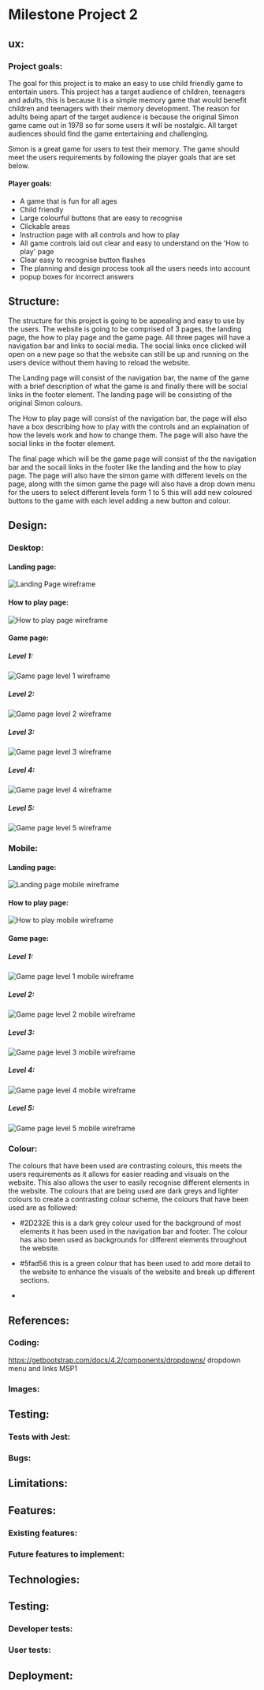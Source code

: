 # Milestone Project 2
## ux:
### Project goals:
The goal for this project is to make an easy to use child friendly game to entertain users. This project has a target audience of children, teenagers and adults, this is because it is a simple memory game that would benefit children and teenagers with their memory development. The reason for adults being apart of the target audience is because the original Simon game came out in 1978 so for some users it will be nostalgic. All target audiences should find the game entertaining and challenging.

Simon is a great game for users to test their memory. The game should meet the users requirements by following the player goals that are set below.
#### Player goals:
- A game that is fun for all ages
- Child friendly
- Large colourful buttons that are easy to recognise
- Clickable areas
- Instruction page with all controls and how to play
- All game controls laid out clear and easy to understand on the 'How to play' page
- Clear easy to recognise button flashes
- The planning and design process took all the users needs into account
- popup boxes for incorrect answers
## Structure:
The structure for this project is going to be appealing and easy to use by the users. The website is going to be comprised of 3 pages, the landing page, the how to play page and the game page. All three pages will have a navigation bar and links to social media. The social links once clicked will open on a new page so that the website can still be up and running on the users device without them having to reload the website. 

The Landing page will consist of the navigation bar, the name of the game with a brief description of what the game is and finally there will be social links in the footer element. The landing page will be consisting of the original Simon colours.

The How to play page will consist of the navigation bar, the page will also have a box describing how to play with the controls and an explaination of how the levels work and how to change them. The page will also have the social links in the footer element. 

The final page which will be the game page will consist of the the navigation bar and the socail links in the footer like the landing and the how to play page. The page will also have the simon game with different levels on the page, along with the simon game the page will also have a drop down menu for the users to select different levels form 1 to 5 this will add new coloured buttons to the game with each level adding a new button and colour.
## Design:
### Desktop:
#### Landing page:
![Landing Page wireframe](https://share.balsamiq.com/c/cCF1jMWPU3tpg1wx3ZqPZt.png)
#### How to play page:
![How to play page wireframe](https://share.balsamiq.com/c/hjVUqueW6GV8qtePDjpueu.png)
#### Game page:
##### Level 1:
![Game page level 1 wireframe](https://share.balsamiq.com/c/o7NkdPagWCeVDi81xTXKrC.png)
##### Level 2:
![Game page level 2 wireframe](https://share.balsamiq.com/c/hA4jnEG4Yyxjay8zYFqnQJ.png)
##### Level 3:
![Game page level 3 wireframe](https://share.balsamiq.com/c/abokuUUBLc9SR9o766mMo7.png)
##### Level 4:
![Game page level 4 wireframe](https://share.balsamiq.com/c/nQvVve4ENfNHwFVH4g6rGR.png)
##### Level 5:
![Game page level 5 wireframe](https://share.balsamiq.com/c/kERM9YhZcWeN9BHQufpEFX.png)
### Mobile:
#### Landing page:
![Landing page mobile wireframe](https://share.balsamiq.com/c/72s5TSvPRpoSskzvcMfkVN.png)
#### How to play page:
![How to play mobile wireframe](https://share.balsamiq.com/c/4EJjR7fAT8M8YGQb4rSQjs.png)
#### Game page:
##### Level 1:
![Game page level 1 mobile wireframe](https://share.balsamiq.com/c/dH22nYEGpPsCcMHmPbQrVn.png)
##### Level 2:
![Game page level 2 mobile wireframe](https://share.balsamiq.com/c/9s1mwRpBwfDBBYeJzcWzDP.png)
##### Level 3:
![Game page level 3 mobile wireframe](https://share.balsamiq.com/c/hhfC2fxeV8zQHJ4biAZzMT.png)
##### Level 4:
![Game page level 4 mobile wireframe](https://share.balsamiq.com/c/9XLhHC8DxehFgpyAQFk8j9.png)
##### Level 5:
![Game page level 5 mobile wireframe](https://share.balsamiq.com/c/mdNBYGGD81E4BrjW33PU9e.png)

### Colour:

The colours that have been used are contrasting colours, this meets the users requirements as it allows for easier reading and visuals on the website. This also allows the user to easily recognise different elements in the website. The colours that are being used are dark greys and lighter colours to create a contrasting colour scheme, the colours that have been used are as followed:

- #2D232E this is a dark grey colour used for the background of most elements it has been used in the navigation bar and footer. The colour has also been used as backgrounds for different elements throughout the website. 

- #5fad56 this is a green colour that has been used to add more detail to the website to enhance the visuals of the website and break up different sections.

- 

## References:
### Coding:
 https://getbootstrap.com/docs/4.2/components/dropdowns/
 dropdown menu and links
 MSP1

### Images:


## Testing:
### Tests with Jest:


### Bugs:


## Limitations:


## Features:
### Existing features:


### Future features to implement:


## Technologies:

## Testing:

### Developer tests:


### User tests:


## Deployment:

